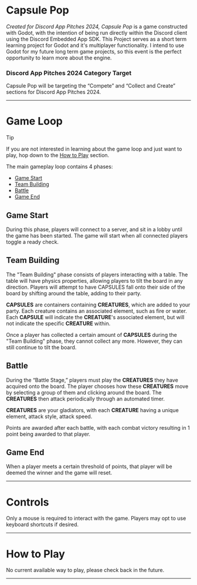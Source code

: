 # Capsule Pop
*Created for Discord App Pitches 2024, Capsule Pop* is a game constructed with Godot, with
the intention of being run directly within the Discord client using the Discord Embedded App
SDK. This Project serves as a short term learning project for Godot and it's multiplayer
functionality. I intend to use Godot for my future long term game projects, so this event
is the perfect opportunity to learn more about the engine. 


### Discord App Pitches 2024 Category Target
Capsule Pop will be targeting the “Compete” and “Collect and Create” sections for Discord 
App Pitches 2024.

---

# Game Loop
> [!TIP]
> If you are not interested in learning about the game loop and just want to play, hop down to the
> [How to Play](#how-to-play) section.

The main gameplay loop contains 4 phases:
- [Game Start](#game-start)
- [Team Building](#team-building)
- [Battle](#battle)
- [Game End](#game-end)

## Game Start
During this phase, players will connect to a server, and sit in a lobby until the game has been
started. The game will start when all connected players toggle a ready check.

## Team Building
The "Team Building" phase consists of players interacting with a table. The table will have physics properties, allowing players to tilt the board in any direction. Players will attempt to have CAPSULES fall onto their side of the board by shifting around the table, adding to their party.

**CAPSULES** are containers containing **CREATURES**, which are added to your party. Each creature contains
an associated element, such as fire or water. Each **CAPSULE** will indicate the **CREATURE**'s associated
element, but will not indicate the specific **CREATURE** within.

Once a player has collected a certain amount of **CAPSULES** during the "Team Building" phase, they cannot collect any more. However, they can still continue to tilt the board.

## Battle
During the “Battle Stage,” players must play the **CREATURES** they have acquired onto the board. The player chooses how these **CREATURES** move by selecting a group of them and clicking around the board. The **CREATURES** then attack periodically through an automated timer.

**CREATURES** are your gladiators, with each **CREATURE** having a unique element, attack style, attack speed.

Points are awarded after each battle, with each combat victory resulting in 1 point being awarded to that player.

## Game End

When a player meets a certain threshold of points, that player will be deemed the winner and the game will reset.

---

# Controls
Only a mouse is required to interact with the game. Players may opt to use keyboard shortcuts if desired.

---

# How to Play
No current available way to play, please check back in the future.

---
